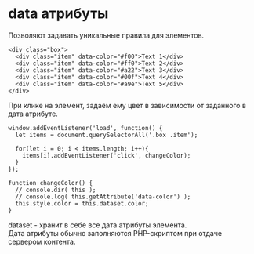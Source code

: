 # data атрибуты
Позволяют задавать уникальные правила для элементов.

    <div class="box">
      <div class="item" data-color="#f00">Text 1</div>
      <div class="item" data-color="#ff0">Text 2</div>
      <div class="item" data-color="#a22">Text 3</div>
      <div class="item" data-color="#00f">Text 4</div>
      <div class="item" data-color="#a9e">Text 5</div>
    </div>

При клике на элемент, задаём ему цвет в зависимости от заданного в дата атрибуте.

    window.addEventListener('load', function() {
      let items = document.querySelectorAll('.box .item');

      for(let i = 0; i < items.length; i++){
        items[i].addEventListener('click', changeColor);
      }
    });

    function changeColor() {
      // console.dir( this );
      // console.log( this.getAttribute('data-color') );
      this.style.color = this.dataset.color;
    }

dataset - хранит в себе все дата атрибуты элемента.  
Дата атрибуты обычно заполняются PHP-скриптом при отдаче сервером контента.
